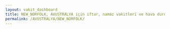 ```yaml
---
layout: vakit_dashboard
title: NEW_NORFOLK, AVUSTRALYA için iftar, namaz vakitleri ve hava durumu - ilçe/eyalet seç
permalink: /AVUSTRALYA/NEW_NORFOLK/
---
```


<script type="text/javascript">
  var GLOBAL_COUNTRY = 'AVUSTRALYA';
  var GLOBAL_CITY = 'NEW_NORFOLK';
  var GLOBAL_STATE = '';
  var lat = 72;
  var lon = 21;
</script>
